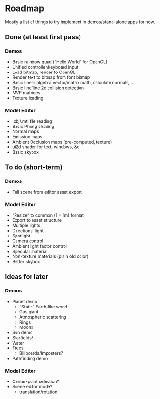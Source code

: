 # Roadmap

Mostly a list of things to try implement in demos/stand-alone apps for now.

## Done (at least first pass)

### Demos

* Basic rainbow quad (“Hello World” for OpenGL)
* Unified controller/keyboard input
* Load bitmap, render to OpenGL
* Render text to bitmap from font bitmap
* Basic linear algebra vector/matrix math, calculate normals, ...
* Basic line/line 2d collision detection
* MVP matrices
* Texture loading

### Model Editor

* .obj/.mtl file reading
* Basic Phong shading
* Normal maps
* Emission maps
* Ambient Occlusion maps (pre-computed, texture)
* ui2d shader for text, windows, &c.
* Basic skybox

## To do (short-term)

### Demos

* Full scene from editor asset export

### Model Editor

* “Resize” to common (1 = 1m) format
* Export to asset structure
* Multiple lights
* Directional light
* Spotlight
* Camera control
* Ambient light factor control
* Specular material
* Non-texture materials (plain old color)
* Better skybox

## Ideas for later

### Demos

* Planet demo
    * “Static” Earth-like world
    * Gas giant
    * Atmospheric scattering
    * Rings
    * Moons
* Sun demo
* Starfields?
* Water
* Trees
    * Billboards/Imposters?
* Pathfinding demo


### Model Editor

* Center-point selection?
* Scene editor mode?
    * translation/rotation
